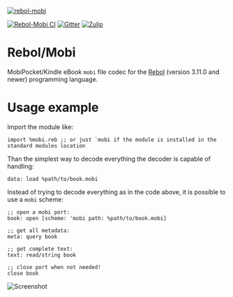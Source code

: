 [![rebol-mobi](https://github.com/user-attachments/assets/75a35850-71ca-45ce-a3d2-8cafff440a47)](https://github.com/Oldes/Rebol-Mobi)

[![Rebol-Mobi CI](https://github.com/Oldes/Rebol-Mobi/actions/workflows/main.yml/badge.svg)](https://github.com/Oldes/Rebol-Mobi/actions/workflows/main.yml)
[![Gitter](https://badges.gitter.im/rebol3/community.svg)](https://app.gitter.im/#/room/#Rebol3:gitter.im)
[![Zulip](https://img.shields.io/badge/zulip-join_chat-brightgreen.svg)](https://rebol.zulipchat.com/)


# Rebol/Mobi

MobiPocket/Kindle eBook `mobi` file codec for the [Rebol](https://github.com/Oldes/Rebol3) (version 3.11.0 and newer) programming language.

# Usage example

Import the module like:
```
import %mobi.reb ;; or just `mobi if the module is installed in the standard modules location
```

Than the simplest way to decode everything the decoder is capable of handling:
```rebol
data: load %path/to/book.mobi
```

Instead of trying to decode everything as in the code above, it is possible to use a `mobi` scheme:
```rebol
;; open a mobi port:
book: open [scheme: 'mobi path: %path/to/book.mobi]

;; get all metadata:
meta: query book

;; get complete text:
text: read/string book

;; close port when not needed!
close book
```

![Screenshot](https://matrix-client.matrix.org/_matrix/media/v3/download/matrix.org/besDNKhrvpGvkhkgFckPifoG?allow_redirect=true)

